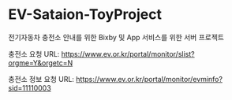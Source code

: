 # EV-Sataion-ToyProject
전기자동차 충전소 안내를 위한 Bixby 및 App 서비스를 위한 서버 프로젝트

충전소 요청 URL: https://www.ev.or.kr/portal/monitor/slist?orgme=Y&orgetc=N

충전소 정보 요청 URL: https://www.ev.or.kr/portal/monitor/evminfo?sid=11110003
